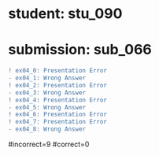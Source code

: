 # student: stu_090
# submission: sub_066

```diff
! ex04_0: Presentation Error
- ex04_1: Wrong Answer
! ex04_2: Presentation Error
- ex04_3: Wrong Answer
! ex04_4: Presentation Error
- ex04_5: Wrong Answer
! ex04_6: Presentation Error
! ex04_7: Presentation Error
- ex04_8: Wrong Answer
```
#incorrect=9
#correct=0
